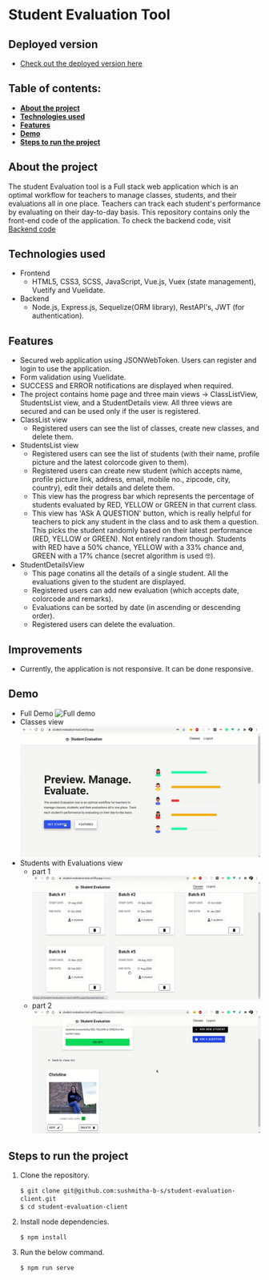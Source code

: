 # Student Evaluation Tool

## Deployed version

- [Check out the deployed version here](https://student-evaluation-tool.netlify.app)

## Table of contents:

- **[About the project](#about-the-project)**
- **[Technologies used](#technologies-used)**
- **[Features](#features)**
- **[Demo](#demo)**
- **[Steps to run the project](#steps-to-run-the-project)**

## About the project

The student Evaluation tool is a Full stack web application which is an optimal workflow for teachers to manage classes, students, and their evaluations all in one place. Teachers can track each student's performance by evaluating on their day-to-day basis. This repository contains only the front-end code of the application. To check the backend code, visit [Backend code](https://github.com/sushmitha-b-s/student-evaluation-server)

## Technologies used

- Frontend
  - HTML5, CSS3, SCSS, JavaScript, Vue.js, Vuex (state management), Vuetify and Vuelidate.
- Backend
  - Node.js, Express.js, Sequelize(ORM library), RestAPI's, JWT (for authentication).

## Features

- Secured web application using JSONWebToken. Users can register and login to use the application.
- Form validation using Vuelidate.
- SUCCESS and ERROR notifications are displayed when required.
- The project contains home page and three main views -> ClassListView, StudentsList view, and a StudentDetails view. All three views are secured and can be used only if the user is registered.
- ClassList view
  - Registered users can see the list of classes, create new classes, and delete them.
- StudentsList view
  - Registered users can see the list of students (with their name, profile picture and the latest colorcode given to them).
  - Registered users can create new student (which accepts name, profile picture link, address, email, mobile no., zipcode, city, country), edit their details and delete them.
  - This view has the progress bar which represents the percentage of students evaluated by RED, YELLOW or GREEN in that current class.
  - This view has 'ASk A QUESTION' button, which is really helpful for teachers to pick any student in the class and to ask them a question. This picks the student randomly based on their latest performance (RED, YELLOW or GREEN). Not entirely random though. Students with RED have a 50% chance, YELLOW with a 33% chance and, GREEN with a 17% chance (secret algorithm is used 🤓).
- StudentDetailsView
  - This page conatins all the details of a single student. All the evaluations given to the student are displayed.
  - Registered users can add new evaluation (which accepts date, colorcode and remarks).
  - Evaluations can be sorted by date (in ascending or descending order).
  - Registered users can delete the evaluation.

## Improvements

- Currently, the application is not responsive. It can be done responsive.

## Demo

- Full Demo
  ![Full demo](src/assets/demo/full-demo.gif)
- Classes view
  ![Classes view](src/assets/demo/classes_view.gif)
- Students with Evaluations view
  - part 1
    ![Students with Evaluations view](src/assets/demo/students_with_evaluations_view-part1.gif)
  - part 2
    ![Students with Evaluations view](src/assets/demo/students_with_evaluations_view-part2.gif)

## Steps to run the project

1. Clone the repository.
   ```
   $ git clone git@github.com:sushmitha-b-s/student-evaluation-client.git
   $ cd student-evaluation-client
   ```
2. Install node dependencies.
   ```
   $ npm install
   ```
3. Run the below command.
   ```
   $ npm run serve
   ```
